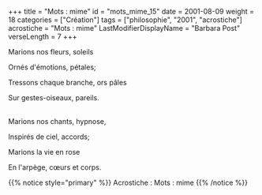 +++
title = "Mots : mime"
id = "mots_mime_15"
date = 2001-08-09
weight = 18
categories = ["Création"]
tags = ["philosophie", "2001", "acrostiche"]
acrostiche = "Mots : mime"
LastModifierDisplayName = "Barbara Post"
verseLength = 7
+++

Marions nos fleurs, soleils

Ornés d'émotions, pétales;

Tressons chaque branche, ors pâles

Sur gestes-oiseaux, pareils.

 \
Marions nos chants, hypnose,

Inspirés de ciel, accords;

Marions la vie en rose

En l'arpège, cœurs et corps.

{{% notice style="primary" %}}
Acrostiche : Mots : mime
{{% /notice %}}
